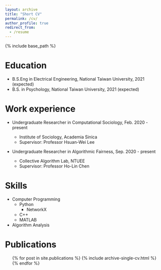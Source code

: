 ```yaml
---
layout: archive
title: "Short CV"
permalink: /cv/
author_profile: true
redirect_from:
  - /resume
---
```


{% include base_path %}

Education
======
* B.S.Eng in  Electrical Engineering, National Taiwan University, 2021 (expected)
* B.S. in Psychology, National Taiwan University, 2021 (expected)

Work experience
======
* Undergraduate Researcher in Computational Sociology, Feb. 2020 - present
  * Institute of Sociology, Academia Sinica
  * Supervisor: Professor Hsuan-Wei Lee

* Undergraduate Researcher in Algorithmic Fairness, Sep. 2020 - present
  * Collective Algorithm Lab, NTUEE
  * Supervisor: Professor Ho-Lin Chen
  
Skills
======
* Computer Programming
  * Python
    * NetworkX
  * C++
  * MATLAB
* Algorithm Analysis

Publications
======
  <ul>{% for post in site.publications %}
    {% include archive-single-cv.html %}
  {% endfor %}</ul>

<!---
Talks
======
  <ul>{% for post in site.talks %}
    {% include archive-single-talk-cv.html %}
  {% endfor %}</ul>
<!---  
Teaching
======
  <ul>{% for post in site.teaching %}
    {% include archive-single-cv.html %}
  {% endfor %}</ul>
 

